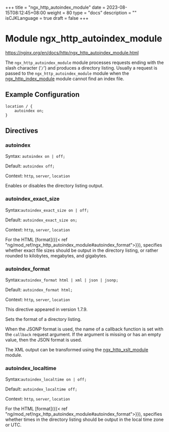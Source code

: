 +++
title = "ngx_http_autoindex_module"
date = 2023-08-15T08:12:45+08:00
weight = 80
type = "docs"
description = ""
isCJKLanguage = true
draft = false
+++

# Module ngx_http_autoindex_module

https://nginx.org/en/docs/http/ngx_http_autoindex_module.html



The `ngx_http_autoindex_module` module processes requests ending with the slash character (‘`/`’) and produces a directory listing. Usually a request is passed to the `ngx_http_autoindex_module` module when the [ngx_http_index_module](../ngx_http_index_module) module cannot find an index file.



## Example Configuration



```
location / {
    autoindex on;
}
```





## Directives



### autoindex

  Syntax:  `autoindex on | off;`

  Default: `autoindex off;`

  Context: `http`, `server`, `location`


Enables or disables the directory listing output.



### autoindex_exact_size

  Syntax:`autoindex_exact_size on | off;`

  Default: `autoindex_exact_size on;`

  Context: `http`, `server`, `location`


For the HTML [format]({{< ref "ng/mod_ref/ngx_http_autoindex_module#autoindex_format">}}), specifies whether exact file sizes should be output in the directory listing, or rather rounded to kilobytes, megabytes, and gigabytes.



### autoindex_format

  Syntax:`autoindex_format html | xml | json | jsonp;`

  Default: `autoindex_format html;`

  Context: `http`, `server`, `location`


This directive appeared in version 1.7.9.

Sets the format of a directory listing.

When the JSONP format is used, the name of a callback function is set with the `callback` request argument. If the argument is missing or has an empty value, then the JSON format is used.

The XML output can be transformed using the [ngx_http_xslt_module](../ngx_http_xslt_module) module.



### autoindex_localtime

  Syntax:`autoindex_localtime on | off;`

  Default: `autoindex_localtime off;`

  Context: `http`, `server`, `location`


For the HTML [format]({{< ref "ng/mod_ref/ngx_http_autoindex_module#autoindex_format">}}), specifies whether times in the directory listing should be output in the local time zone or UTC.